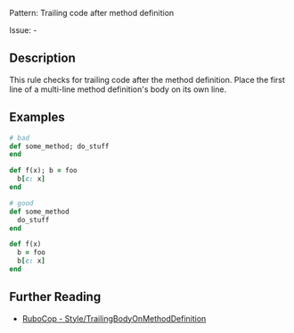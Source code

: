 Pattern: Trailing code after method definition

Issue: -

## Description

This rule checks for trailing code after the method definition. Place the first line of a multi-line method definition's body on its own line.

## Examples

```ruby
# bad
def some_method; do_stuff
end

def f(x); b = foo
  b[c: x]
end

# good
def some_method
  do_stuff
end

def f(x)
  b = foo
  b[c: x]
end
```

## Further Reading

* [RuboCop - Style/TrailingBodyOnMethodDefinition](https://docs.rubocop.org/rubocop/cops_style.html#styletrailingbodyonmethoddefinition)
